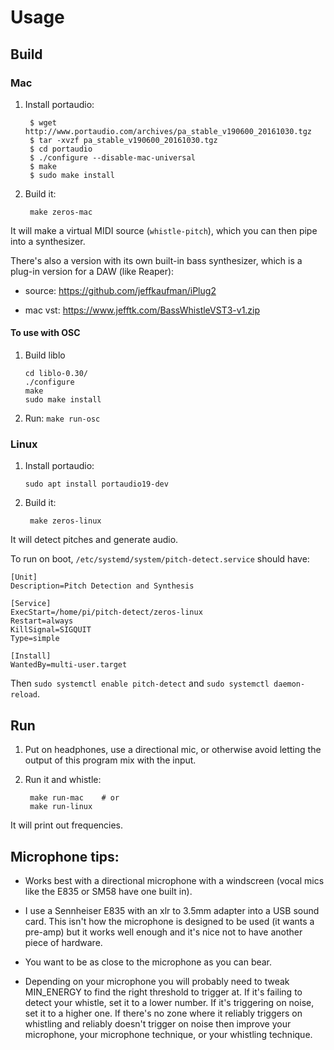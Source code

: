 # Usage

## Build

### Mac

1. Install portaudio:
   ```
    $ wget http://www.portaudio.com/archives/pa_stable_v190600_20161030.tgz
    $ tar -xvzf pa_stable_v190600_20161030.tgz
    $ cd portaudio
    $ ./configure --disable-mac-universal
    $ make
    $ sudo make install
   ```

2. Build it:
   ```
    make zeros-mac
   ```

It will make a virtual MIDI source (`whistle-pitch`), which you can then pipe
into a synthesizer.

There's also a version with its own built-in bass synthesizer, which is a
plug-in version for a DAW (like Reaper):

* source: https://github.com/jeffkaufman/iPlug2

* mac vst: https://www.jefftk.com/BassWhistleVST3-v1.zip


#### To use with OSC

1. Build liblo
   ```
   cd liblo-0.30/
   ./configure
   make
   sudo make install
   ```

2. Run: `make run-osc`

### Linux

1. Install portaudio:
   ```
   sudo apt install portaudio19-dev
   ```

2. Build it:
   ```
    make zeros-linux
   ```

It will detect pitches and generate audio.

To run on boot, `/etc/systemd/system/pitch-detect.service` should have:

```
[Unit]
Description=Pitch Detection and	Synthesis

[Service]
ExecStart=/home/pi/pitch-detect/zeros-linux
Restart=always
KillSignal=SIGQUIT
Type=simple

[Install]
WantedBy=multi-user.target
```

Then `sudo systemctl enable pitch-detect` and `sudo systemctl daemon-reload`.

## Run

1. Put on headphones, use a directional mic, or otherwise avoid letting the
   output of this program mix with the input.

2. Run it and whistle:
   ```
    make run-mac    # or
    make run-linux
   ```

It will print out frequencies.

## Microphone tips:

* Works best with a directional microphone with a windscreen (vocal mics like
  the E835 or SM58 have one built in).

* I use a Sennheiser E835 with an xlr to 3.5mm adapter into a USB
  sound card.  This isn't how the microphone is designed to be used
  (it wants a pre-amp) but it works well enough and it's nice not to
  have another piece of hardware.

* You want to be as close to the microphone as you can bear.

* Depending on your microphone you will probably need to tweak MIN_ENERGY to find
  the right threshold to trigger at.  If it's failing to detect your whistle, set
  it to a lower number.  If it's triggering on noise, set it to a higher one.  If
  there's no zone where it reliably triggers on whistling and reliably doesn't
  trigger on noise then improve your microphone, your microphone technique, or
  your whistling technique.
